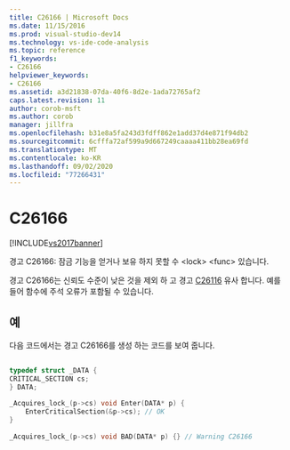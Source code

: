 ```yaml
---
title: C26166 | Microsoft Docs
ms.date: 11/15/2016
ms.prod: visual-studio-dev14
ms.technology: vs-ide-code-analysis
ms.topic: reference
f1_keywords:
- C26166
helpviewer_keywords:
- C26166
ms.assetid: a3d21838-07da-40f6-8d2e-1ada72765af2
caps.latest.revision: 11
author: corob-msft
ms.author: corob
manager: jillfra
ms.openlocfilehash: b31e8a5fa243d3fdff862e1add37d4e871f94db2
ms.sourcegitcommit: 6cfffa72af599a9d667249caaaa411bb28ea69fd
ms.translationtype: MT
ms.contentlocale: ko-KR
ms.lasthandoff: 09/02/2020
ms.locfileid: "77266431"
---
```

# <a name="c26166"></a>C26166
[!INCLUDE[vs2017banner](../includes/vs2017banner.md)]

경고 C26166: 잠금 기능을 얻거나 보유 하지 못할 수 \<lock> \<func> 있습니다.  
  
 경고 C26166는 신뢰도 수준이 낮은 것을 제외 하 고 경고 [C26116](../code-quality/c26116.md) 유사 합니다. 예를 들어 함수에 주석 오류가 포함될 수 있습니다.  
  
## <a name="example"></a>예  
 다음 코드에서는 경고 C26166를 생성 하는 코드를 보여 줍니다.  
  
```cpp  
  
typedef struct _DATA {   
CRITICAL_SECTION cs;   
} DATA;   
  
_Acquires_lock_(p->cs) void Enter(DATA* p) {   
    EnterCriticalSection(&p->cs); // OK   
}   
  
_Acquires_lock_(p->cs) void BAD(DATA* p) {} // Warning C26166  
  
```
